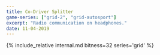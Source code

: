 ```yaml
---
title: Co-Driver Splitter
game-series: ["grid-2", "grid-autosport"]
excerpt: "Radio communication on headphones."
date: 11-04-2019
---
```


{% include_relative internal.md bitness=32 series='grid' %}